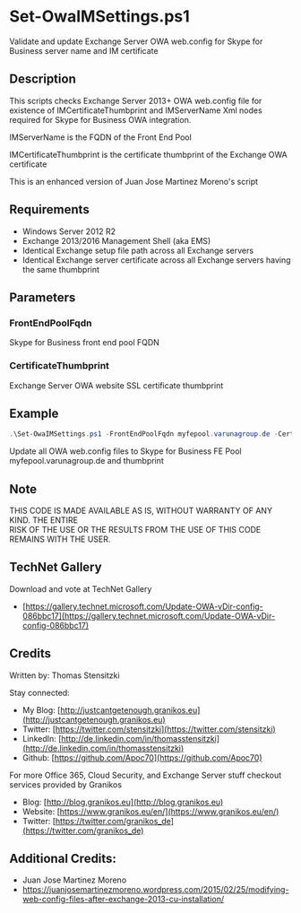 # Set-OwaIMSettings.ps1

Validate and update Exchange Server OWA web.config for Skype for Business server name and IM certificate

## Description

This scripts checks Exchange Server 2013+ OWA web.config file for existence of IMCertificateThumbprint and IMServerName Xml nodes required for Skype for Business OWA integration.

IMServerName is the FQDN of the Front End Pool

IMCertificateThumbprint is the certificate thumbprint of the Exchange OWA certificate

This is an enhanced version of Juan Jose Martinez Moreno's script

## Requirements

- Windows Server 2012 R2
- Exchange 2013/2016 Management Shell (aka EMS)
- Identical Exchange setup file path across all Exchange servers
- Identical Exchange server certificate across all Exchange servers having the same thumbprint

## Parameters

### FrontEndPoolFqdn

Skype for Business front end pool FQDN

### CertificateThumbprint

Exchange Server OWA website SSL certificate thumbprint 

## Example

``` PowerShell
.\Set-OwaIMSettings.ps1 -FrontEndPoolFqdn myfepool.varunagroup.de -CertificateThumbprint "1144F22E9E045BF0BA421CAA4BB7AF12EF570C17"
```

Update all OWA web.config files to Skype for Business FE Pool myfepool.varunagroup.de and thumbprint 

## Note

THIS CODE IS MADE AVAILABLE AS IS, WITHOUT WARRANTY OF ANY KIND. THE ENTIRE  
RISK OF THE USE OR THE RESULTS FROM THE USE OF THIS CODE REMAINS WITH THE USER.

## TechNet Gallery

Download and vote at TechNet Gallery

* [https://gallery.technet.microsoft.com/Update-OWA-vDir-config-086bbc17](https://gallery.technet.microsoft.com/Update-OWA-vDir-config-086bbc17)

## Credits

Written by: Thomas Stensitzki

Stay connected:

* My Blog: [http://justcantgetenough.granikos.eu](http://justcantgetenough.granikos.eu)
* Twitter: [https://twitter.com/stensitzki](https://twitter.com/stensitzki)
* LinkedIn:	[http://de.linkedin.com/in/thomasstensitzki](http://de.linkedin.com/in/thomasstensitzki)
* Github: [https://github.com/Apoc70](https://github.com/Apoc70)

For more Office 365, Cloud Security, and Exchange Server stuff checkout services provided by Granikos

* Blog: [http://blog.granikos.eu](http://blog.granikos.eu)
* Website: [https://www.granikos.eu/en/](https://www.granikos.eu/en/)
* Twitter: [https://twitter.com/granikos_de](https://twitter.com/granikos_de)

## Additional Credits:

* Juan Jose Martinez Moreno
* https://juanjosemartinezmoreno.wordpress.com/2015/02/25/modifying-web-config-files-after-exchange-2013-cu-installation/ 
